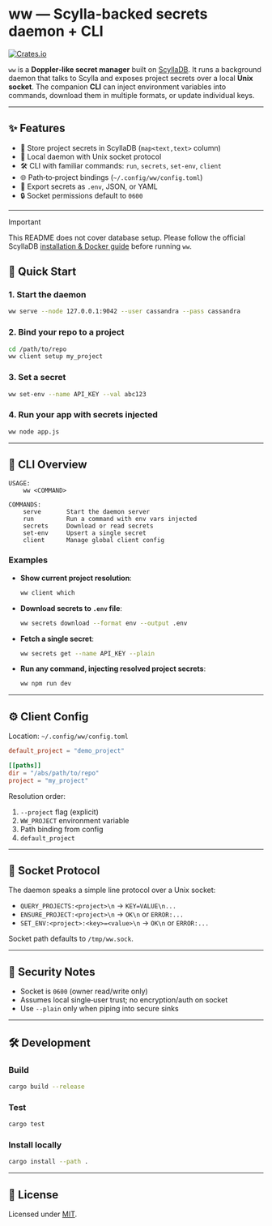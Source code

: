 # ww — Scylla‑backed secrets daemon + CLI

[![Crates.io](https://img.shields.io/crates/v/ww.svg)](https://crates.io/crates/ww)

`ww` is a **Doppler‑like secret manager** built on [ScyllaDB](https://www.scylladb.com/). It runs a background daemon that talks to Scylla and exposes project secrets over a local **Unix socket**. The companion **CLI** can inject environment variables into commands, download them in multiple formats, or update individual keys.

---

## ✨ Features

- 🔑 Store project secrets in ScyllaDB (`map<text,text>` column)
- 📡 Local daemon with Unix socket protocol
- 🛠 CLI with familiar commands: `run`, `secrets`, `set-env`, `client`
- 🌐 Path‑to‑project bindings (`~/.config/ww/config.toml`)
- 📄 Export secrets as `.env`, JSON, or YAML
- 🔒 Socket permissions default to `0600`

---

> [!IMPORTANT]
> This README does not cover database setup.
> Please follow the official ScyllaDB [installation & Docker guide](https://docs.scylladb.com/manual/stable/getting-started/install-scylla/run-in-docker.html) before running `ww`.



## 🚀 Quick Start

### 1. Start the daemon

```bash
ww serve --node 127.0.0.1:9042 --user cassandra --pass cassandra
```

### 2. Bind your repo to a project

```bash
cd /path/to/repo
ww client setup my_project
```

### 3. Set a secret

```bash
ww set-env --name API_KEY --val abc123
```

### 4. Run your app with secrets injected

```bash
ww node app.js
```

---

## 🔧 CLI Overview

```text
USAGE:
    ww <COMMAND>

COMMANDS:
    serve       Start the daemon server
    run         Run a command with env vars injected
    secrets     Download or read secrets
    set-env     Upsert a single secret
    client      Manage global client config
```

### Examples

- **Show current project resolution**:

  ```bash
  ww client which
  ```

- **Download secrets to `.env` file**:

  ```bash
  ww secrets download --format env --output .env
  ```

- **Fetch a single secret**:

  ```bash
  ww secrets get --name API_KEY --plain
  ```

- **Run any command, injecting resolved project secrets**:

  ```bash
  ww npm run dev
  ```

---

## ⚙️ Client Config

Location: `~/.config/ww/config.toml`

```toml
default_project = "demo_project"

[[paths]]
dir = "/abs/path/to/repo"
project = "my_project"
```

Resolution order:

1. `--project` flag (explicit)
2. `WW_PROJECT` environment variable
3. Path binding from config
4. `default_project`

---

## 📡 Socket Protocol

The daemon speaks a simple line protocol over a Unix socket:

- `QUERY_PROJECTS:<project>\n` → `KEY=VALUE\n...`
- `ENSURE_PROJECT:<project>\n` → `OK\n` or `ERROR:...`
- `SET_ENV:<project>:<key>=<value>\n` → `OK\n` or `ERROR:...`

Socket path defaults to `/tmp/ww.sock`.

---

## 🔐 Security Notes

- Socket is `0600` (owner read/write only)
- Assumes local single‑user trust; no encryption/auth on socket
- Use `--plain` only when piping into secure sinks

---

## 🛠 Development

### Build

```bash
cargo build --release
```

### Test

```bash
cargo test
```

### Install locally

```bash
cargo install --path .
```

---

## 📜 License

Licensed under [MIT](LICENSE).
